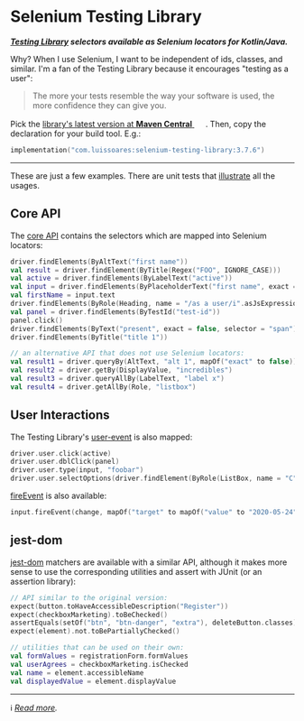 # Selenium Testing Library

**_[Testing Library](http://testing-library.com) selectors available as Selenium locators for Kotlin/Java._**

Why? When I use Selenium, I want to be independent of ids, classes, and similar.
I'm a fan of the Testing Library because it encourages "testing as a user":

> The more your tests resemble the way your software is used,
> the more confidence they can give you.


Pick the [library's latest version at **Maven
Central** <img src="https://search.maven.org/favicon.ico" width="16" height="16" />](https://search.maven.org/artifact/com.luissoares/selenium-testing-library)
.
Then, copy the declaration for your build tool. E.g.:

```kotlin
implementation("com.luissoares:selenium-testing-library:3.7.6")
```

---

These are just a few examples. There are unit tests
that [illustrate](https://medium.com/codex/towards-self-documenting-code-371364bdccbb)
all the usages.

## Core API

The [core API](https://testing-library.com/docs) contains the selectors which are mapped into Selenium locators:

```kotlin
driver.findElements(ByAltText("first name"))
val result = driver.findElement(ByTitle(Regex("FOO", IGNORE_CASE)))
val active = driver.findElements(ByLabelText("active"))
val input = driver.findElements(ByPlaceholderText("first name", exact = false))
val firstName = input.text
driver.findElements(ByRole(Heading, name = "/as a user/i".asJsExpression()))
val panel = driver.findElements(ByTestId("test-id"))
panel.click()
driver.findElements(ByText("present", exact = false, selector = "span"))
driver.findElements(ByTitle("title 1"))

// an alternative API that does not use Selenium locators:
val result1 = driver.queryBy(AltText, "alt 1", mapOf("exact" to false))
val result2 = driver.getBy(DisplayValue, "incredibles")
val result3 = driver.queryAllBy(LabelText, "label x")
val result4 = driver.getAllBy(Role, "listbox")

```


## User Interactions

The Testing Library's [user-event](https://testing-library.com/docs/user-event/intro) is also mapped:

```kotlin
driver.user.click(active)
driver.user.dblClick(panel)
driver.user.type(input, "foobar")
driver.user.selectOptions(driver.findElement(ByRole(ListBox, name = "C")))
```

[fireEvent](https://testing-library.com/docs/dom-testing-library/api-events) is also available:
```kotlin
input.fireEvent(change, mapOf("target" to mapOf("value" to "2020-05-24")))
```

## jest-dom

[jest-dom](https://testing-library.com/docs/ecosystem-jest-dom) matchers are available with a similar API, although it
makes more sense to use the corresponding utilities and assert with JUnit (or an assertion library):

```kotlin
// API similar to the original version:
expect(button.toHaveAccessibleDescription("Register"))
expect(checkboxMarketing).toBeChecked()
assertEquals(setOf("btn", "btn-danger", "extra"), deleteButton.classes)
expect(element).not.toBePartiallyChecked()

// utilities that can be used on their own:
val formValues = registrationForm.formValues
val userAgrees = checkboxMarketing.isChecked
val name = element.accessibleName
val displayedValue = element.displayValue
```


---

ℹ️ _[Read more](https://medium.com/codex/the-testing-library-meets-selenium-5f74cc712114)._
